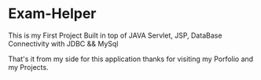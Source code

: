 # Exam-Helper

This is my First Project Built in top of JAVA Servlet, JSP, DataBase Connectivity with JDBC && MySql

That's it from my side for this application thanks for visiting my Porfolio and my Projects.